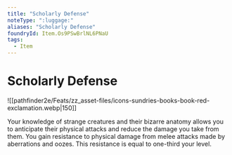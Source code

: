 ```yaml
---
title: "Scholarly Defense"
noteType: ":luggage:"
aliases: "Scholarly Defense"
foundryId: Item.Os9PSwBrlNL6PNaU
tags:
  - Item
---
```


# Scholarly Defense
![[pathfinder2e/Feats/zz_asset-files/icons-sundries-books-book-red-exclamation.webp|150]]

Your knowledge of strange creatures and their bizarre anatomy allows you to anticipate their physical attacks and reduce the damage you take from them. You gain resistance to physical damage from melee attacks made by aberrations and oozes. This resistance is equal to one-third your level.
